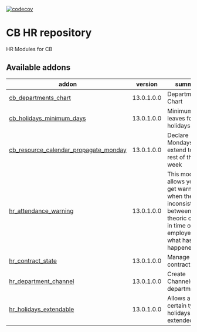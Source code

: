 [![codecov](https://codecov.io/gh/tegin/cb-addons/branch/13.0/graph/badge.svg)](https://codecov.io/gh/tegin/cb-addons)

<!-- /!\ do not modify above this line -->

# CB HR repository

HR Modules for CB

<!-- /!\ do not modify below this line -->

<!-- prettier-ignore-start -->

[//]: # (addons)

Available addons
----------------
addon | version | summary
--- | --- | ---
[cb_departments_chart](cb_departments_chart/) | 13.0.1.0.0 | Departments Chart
[cb_holidays_minimum_days](cb_holidays_minimum_days/) | 13.0.1.0.0 | Minimum leaves for holidays
[cb_resource_calendar_propagate_monday](cb_resource_calendar_propagate_monday/) | 13.0.1.0.0 | Declare Mondays and extend to the rest of the week
[hr_attendance_warning](hr_attendance_warning/) | 13.0.1.0.0 | This module allows you to get warnings when there are inconsistencies between the theoric check in time of an employee and what has happened.
[hr_contract_state](hr_contract_state/) | 13.0.1.0.0 | Manage contract states
[hr_department_channel](hr_department_channel/) | 13.0.1.0.0 | Create Channels from department
[hr_holidays_extendable](hr_holidays_extendable/) | 13.0.1.0.0 | Allows a certain type of holidays to be extended.

[//]: # (end addons)

<!-- prettier-ignore-end -->
